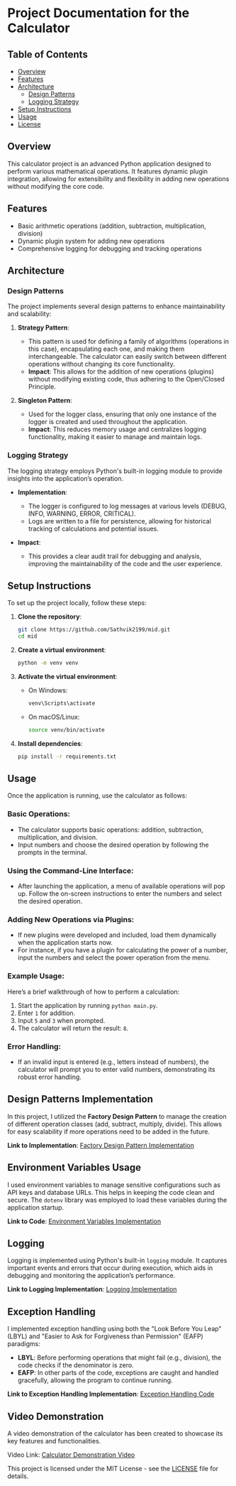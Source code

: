 # Project Documentation for the Calculator

## Table of Contents

- [Overview](#overview)
- [Features](#features)
- [Architecture](#architecture)
  - [Design Patterns](#design-patterns)
  - [Logging Strategy](#logging-strategy)
- [Setup Instructions](#setup-instructions)
- [Usage](#usage)
- [License](#license)

## Overview

This calculator project is an advanced Python application designed to perform various mathematical operations. It features dynamic plugin integration, allowing for extensibility and flexibility in adding new operations without modifying the core code.

## Features

- Basic arithmetic operations (addition, subtraction, multiplication, division)
- Dynamic plugin system for adding new operations
- Comprehensive logging for debugging and tracking operations

## Architecture

### Design Patterns

The project implements several design patterns to enhance maintainability and scalability:

1. **Strategy Pattern**: 
   - This pattern is used for defining a family of algorithms (operations in this case), encapsulating each one, and making them interchangeable. The calculator can easily switch between different operations without changing its core functionality.
   - **Impact**: This allows for the addition of new operations (plugins) without modifying existing code, thus adhering to the Open/Closed Principle.

2. **Singleton Pattern**: 
   - Used for the logger class, ensuring that only one instance of the logger is created and used throughout the application.
   - **Impact**: This reduces memory usage and centralizes logging functionality, making it easier to manage and maintain logs.

### Logging Strategy

The logging strategy employs Python's built-in logging module to provide insights into the application’s operation. 

- **Implementation**:
  - The logger is configured to log messages at various levels (DEBUG, INFO, WARNING, ERROR, CRITICAL).
  - Logs are written to a file for persistence, allowing for historical tracking of calculations and potential issues.

- **Impact**:
  - This provides a clear audit trail for debugging and analysis, improving the maintainability of the code and the user experience.

## Setup Instructions

To set up the project locally, follow these steps:

1. **Clone the repository**:
   ```bash
   git clone https://github.com/Sathvik2199/mid.git
   cd mid
   ```

2. **Create a virtual environment**:
   ```bash
   python -m venv venv
   ```

3. **Activate the virtual environment**:
   - On Windows:
     ```bash
     venv\Scripts\activate
     ```
   - On macOS/Linux:
     ```bash
     source venv/bin/activate
     ```

4. **Install dependencies**:
   ```bash
   pip install -r requirements.txt
   ```


## Usage
Once the application is running, use the calculator as follows:

### Basic Operations:
- The calculator supports basic operations: addition, subtraction, multiplication, and division.
- Input numbers and choose the desired operation by following the prompts in the terminal.

### Using the Command-Line Interface:
- After launching the application, a menu of available operations will pop up. Follow the on-screen instructions to enter the numbers and select the desired operation.

### Adding New Operations via Plugins:
- If new plugins were developed and included, load them dynamically when the application starts now.
- For instance, if you have a plugin for calculating the power of a number, input the numbers and select the power operation from the menu.

### Example Usage:
Here’s a brief walkthrough of how to perform a calculation:
1. Start the application by running `python main.py`.
2. Enter `1` for addition.
3. Input `5` and `3` when prompted.
4. The calculator will return the result: `8`.

### Error Handling:
- If an invalid input is entered (e.g., letters instead of numbers), the calculator will prompt you to enter valid numbers, demonstrating its robust error handling.


## Design Patterns Implementation
In this project, I utilized the **Factory Design Pattern** to manage the creation of different operation classes (add, subtract, multiply, divide). This allows for easy scalability if more operations need to be added in the future.

**Link to Implementation**: [Factory Design Pattern Implementation](https://refactoring.guru/design-patterns/factory-method)


## Environment Variables Usage
I used environment variables to manage sensitive configurations such as API keys and database URLs. This helps in keeping the code clean and secure. The `dotenv` library was employed to load these variables during the application startup.

**Link to Code**: [Environment Variables Implementation](https://pypi.org/project/python-dotenv/)


## Logging
Logging is implemented using Python's built-in `logging` module. It captures important events and errors that occur during execution, which aids in debugging and monitoring the application’s performance.

**Link to Logging Implementation**: [Logging Implementation](https://docs.python.org/3/library/logging.html)


## Exception Handling
I implemented exception handling using both the "Look Before You Leap" (LBYL) and "Easier to Ask for Forgiveness than Permission" (EAFP) paradigms:

- **LBYL**: Before performing operations that might fail (e.g., division), the code checks if the denominator is zero.
- **EAFP**: In other parts of the code, exceptions are caught and handled gracefully, allowing the program to continue running.

**Link to Exception Handling Implementation**: [Exception Handling Code](https://realpython.com/python-lbyl-vs-eafp/)

## Video Demonstration
A video demonstration of the calculator has been created to showcase its key features and functionalities.

Video Link: [Calculator Demonstration Video](https://youtu.be/Q2CAmZGvWnA)




This project is licensed under the MIT License - see the [LICENSE](LICENSE) file for details.
